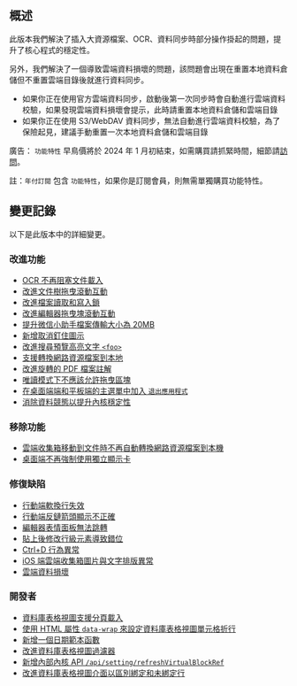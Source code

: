 ## 概述

此版本我們解決了插入大資源檔案、OCR、資料同步時部分操作掛起的問題，提升了核心程式的穩定性。

另外，我們解決了一個導致雲端資料損壞的問題，該問題會出現在重置本地資料倉儲但不重置雲端目錄後就進行資料同步。

* 如果你正在使用官方雲端資料同步，啟動後第一次同步時會自動進行雲端資料校驗，如果發現雲端資料損壞會提示，此時請重置本地資料倉儲和雲端目錄
* 如果你正在使用 S3/WebDAV 資料同步，無法自動進行雲端資料校驗，為了保險起見，建議手動重置一次本地資料倉儲和雲端目錄

廣告： `功能特性` 早鳥價將於 2024 年 1 月初結束，如需購買請抓緊時間，細節請[訪問](https://b3log.org/siyuan/pricing.html)。

註：`年付訂閱` 包含 `功能特性`，如果你是訂閱會員，則無需單獨購買功能特性。

## 變更記錄

以下是此版本中的詳細變更。

### 改進功能

* [OCR 不再阻塞文件載入](https://github.com/siyuan-note/siyuan/issues/9230)
* [改進文件樹拖曳滾動互動](https://github.com/siyuan-note/siyuan/issues/9516)
* [改進檔案讀取和寫入鎖](https://github.com/siyuan-note/siyuan/issues/9748)
* [改進編輯器拖曳塊滾動互動](https://github.com/siyuan-note/siyuan/issues/9813)
* [提升微信小助手檔案傳輸大小為 20MB](https://github.com/siyuan-note/siyuan/issues/9816)
* [新增取消釘住圖示](https://github.com/siyuan-note/siyuan/issues/9819)
* [改進搜尋預覽高亮文字 `<foo>`](https://github.com/siyuan-note/siyuan/issues/9821)
* [支援轉換網路資源檔案到本地](https://github.com/siyuan-note/siyuan/issues/9826)
* [改進旋轉的 PDF 檔案註解](https://github.com/siyuan-note/siyuan/issues/9831)
* [唯讀模式下不應該允許拖曳區塊](https://github.com/siyuan-note/siyuan/issues/9835)
* [在桌面端端和平板端的主選單中加入 `退出應用程式`](https://github.com/siyuan-note/siyuan/issues/9840)
* [消除資料競態以提升內核穩定性](https://github.com/siyuan-note/siyuan/issues/9842)

### 移除功能

* [雲端收集箱移動到文件時不再自動轉換網路資源檔案到本機](https://github.com/siyuan-note/siyuan/issues/9827)
* [桌面端不再強制使用獨立顯示卡](https://github.com/siyuan-note/siyuan/issues/9845)

### 修復缺陷

* [行動端軟換行失效](https://github.com/siyuan-note/siyuan/issues/9822)
* [行動端反鏈箭頭顯示不正確](https://github.com/siyuan-note/siyuan/issues/9833)
* [編輯器表情面板無法跳轉](https://github.com/siyuan-note/siyuan/issues/9837)
* [貼上後修改行級元素導致錯位](https://github.com/siyuan-note/siyuan/issues/9839)
* [Ctrl+D 行為異常](https://github.com/siyuan-note/siyuan/issues/9841)
* [iOS 端雲端收集箱圖片與文字排版異常](https://github.com/siyuan-note/siyuan/issues/9844)
* [雲端資料損壞](https://github.com/siyuan-note/siyuan/issues/9846)

### 開發者

* [資料庫表格視圖支援分頁載入](https://github.com/siyuan-note/siyuan/issues/9424)
* [使用 HTML 屬性 `data-wrap` 來設定資料庫表格視圖單元格折行](https://github.com/siyuan-note/siyuan/pull/9814)
* [新增一個日期範本函數](https://github.com/siyuan-note/siyuan/pull/9815)
* [改進資料庫表格視圖過濾器](https://github.com/siyuan-note/siyuan/issues/9820)
* [新增內部內核 API `/api/setting/refreshVirtualBlockRef`](https://github.com/siyuan-note/siyuan/issues/9829)
* [改進資料庫表格視圖介面以區別綁定和未綁定行](https://github.com/siyuan-note/siyuan/issues/9849)

